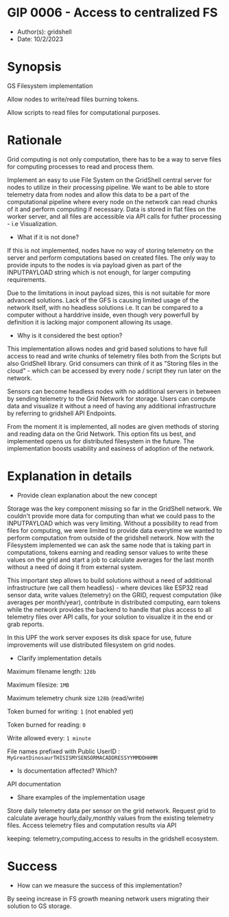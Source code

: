 # GIP 0006 - Access to centralized FS

- Author(s): gridshell
- Date: 10/2/2023

# Synopsis
GS Filesystem implementation

Allow nodes to write/read files burning tokens.

Allow scripts to read files for computational purposes.


# Rationale
Grid computing is not only computation, there has to be a way to serve files for computing processes to read and process them.

Implement an easy to use File System on the GridShell central server for nodes to utilize in their processing pipeline.
We want to be able to store telemetry data from nodes and allow this data to be a part of the computational pipeline where 
every node on the network can read chunks of it and perform computing if necessary. Data is stored in flat files on the worker server, 
and all files are accessible via API calls for futher processing - i.e Visualization.
  
- What if it is not done?

If this is not implemented, nodes have no way of storing telemetry on the server and perform computations based on created files.
The only way to provide inputs to the nodes is via payload given as part of the INPUTPAYLOAD string which is not enough, for larger computing requirements.

Due to the limitations in inout payload sizes, this is not suitable for more advanced solutions.
Lack of the GFS is causing limited usage of the network itself, with no headless solutions i.e.
It can be compared to a computer without a harddrive inside, even though very powerfull by definition 
it is lacking major component allowing its usage.

- Why is it considered the best option?

This implementation allows nodes and grid based solutions to have full access to read and write chunks of telemetry files both from the Scripts but also GridShell library.
Grid consumers can think of it as "Storing files in the cloud" - which can be accessed by every node / script they run later on the network.

Sensors can become headless nodes with no additional servers in between by sending telemetry to the Grid Network for storage. 
Users can compute data and visualize it without a need of having any additional infrastructure by referring to gridshell API Endpoints.

From the moment it is implemented, all nodes are given methods of storing and reading data on the Grid Network.
This option fits us best, and implemented opens us for distributed filesystem in the future.
The implementation boosts usability and easiness of adoption of the network.

# Explanation in details
- Provide clean explanation about the new concept

Storage was the key component missing so far in the GridShell network.
We couldn't provide more data for computing than what we could pass to the INPUTPAYLOAD which was very limiting.
Without a possibility to read from files for computing, we were limited to provide data everytime we wanted to perform computation from outside of the gridshell network. 
Now with the Filesystem implemented we can ask the same node that is taking part in computations, tokens earning and reading sensor 
values to write these values on the grid and start a job to calculate averages for the last month without a need of doing it from external system.

This important step allows to build solutions without a need of additional infrastructure (we call them headless) - 
where devices like ESP32 read sensor data, write values (telemetry) on the GRID, request computation (like averages per month/year), contribute in distributed computing, 
earn tokens while the network provides the backend to handle that plus access to all telemetry files over API calls, for your solution to visualize it in the end or grab reports.

In this UPF the work server exposes its disk space for use,
future improvements will use distributed filesystem on grid nodes.

- Clarify implementation details

Maximum filename length: `128b`

Maximum filesize: `1MB`

Maximum telemetry chunk size `128b` (read/write)

Token burned for writing: `1` (not enabled yet)

Token burned for reading: `0`

Write allowed every: `1 minute`

  
File names prefixed with Public UserID : `MyGreatDinosaurTHISISMYSENSORMACADDRESSYYMMDDHHMM`
 
- Is documentation affected? Which? 


API documentation

- Share examples of the implementation usage

Store daily telemetry data per sensor on the grid network.
Request grid to calculate average hourly,daily,monthly values from the existing telemetry files.
Access telemetry files and computation results via API

keeping: telemetry,computing,access to results in the gridshell ecosystem.



# Success
- How can we measure the success of this implementation?

By seeing increase in FS growth meaning network users migrating their solution to GS storage.

